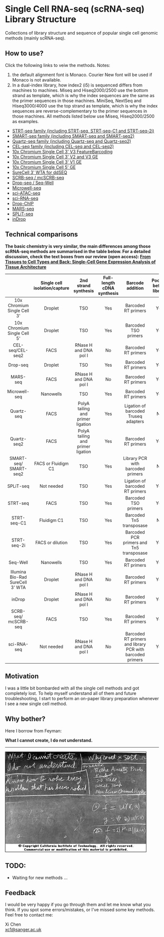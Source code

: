 # Single Cell RNA-seq (scRNA-seq) Library Structure
Collections of library structure and sequence of popular single cell genomic methods (mainly scRNA-seq).

## How to use?

Click the following links to veiw the methods. Notes:

1. the default alignment font is Monaco. Courier New font will be used if Monaco is not available.
2. In a dual-index library, how index2 (i5) is sequenced differs from machines to machines. Miseq and Hiseq2000/2500 use the bottom strand as template, which is why the index sequences are the same as the primer sequences in those machines. MiniSeq, NextSeq and Hiseq3000/4000 use the top strand as template, which is why the index sequences are reverse-complementary to the primer sequences in those machines. All methods listed below use Miseq, Hiseq2000/2500 as examples.

- [STRT-seq family (including STRT-seq, STRT-seq-C1 and STRT-seq-2i)](https://teichlab.github.io/scg_lib_structs/methods_html/SMART-seq_family.html)
- [SMART-seq family (including SMART-seq and SMART-seq2)](https://teichlab.github.io/scg_lib_structs/methods_html/SMART-seq_family.html)
- [Quartz-seq family (including Quartz-seq and Quartz-seq2)](https://teichlab.github.io/scg_lib_structs/methods_html/Quartz-seq_family.html)
- [CEL-seq family (including CEL-seq and CEL-seq2)](https://teichlab.github.io/scg_lib_structs/methods_html/CEL-seq_family.html)
- [10x Chromium Single Cell 3' V3 FeatureBarcoding](https://teichlab.github.io/scg_lib_structs/methods_html/10xChromium3fb.html)
- [10x Chromium Single Cell 3' V2 and V3 GE](https://teichlab.github.io/scg_lib_structs/methods_html/10xChromium3.html)
- [10x Chromium Single Cell 3' V1 GE](https://teichlab.github.io/scg_lib_structs/methods_html/10xChromium3v1.html)
- [10x Chromium Single Cell 5' GE](https://teichlab.github.io/scg_lib_structs/methods_html/10xChromium5.html)
- [SureCell 3' WTA for ddSEQ](https://teichlab.github.io/scg_lib_structs/methods_html/SureCell.html)
- [SCRB-seq / mcSCRB-seq](https://teichlab.github.io/scg_lib_structs/methods_html/SCRB-seq.html)
- [Drop-seq / Seq-Well](https://teichlab.github.io/scg_lib_structs/methods_html/Drop-seq.html)
- [Microwell-seq](https://teichlab.github.io/scg_lib_structs/methods_html/Microwell-seq.html)
- [sci-ATAC-seq](https://teichlab.github.io/scg_lib_structs/methods_html/sci-ATAC-seq.html)
- [sci-RNA-seq](https://teichlab.github.io/scg_lib_structs/methods_html/sci-RNA-seq.html)
- [Drop-ChIP](https://teichlab.github.io/scg_lib_structs/methods_html/Drop-ChIP.html)
- [MARS-seq](https://teichlab.github.io/scg_lib_structs/methods_html/MARS-seq.html)
- [SPLiT-seq](https://teichlab.github.io/scg_lib_structs/methods_html/SPLiT-seq.html)
- [inDrop](https://teichlab.github.io/scg_lib_structs/methods_html/inDrop.html)

## Technical comparisons

**The basic chemistry is very similar, the main differences among those scRNA-seq methods are summarised in the table below. For a detailed discussion, check the text boxes from our review (open access): [From Tissues to Cell Types and Back: Single-Cell Gene Expression Analysis of Tissue Architecture](https://www.annualreviews.org/doi/10.1146/annurev-biodatasci-080917-013452)**

|                                  | Single cell isolation/capture |        2nd strand synthesis       | Full-length cDNA synthesis |                      Barcode addition                     | Pooling before library |  Library amplification | Gene coverage |
|:--------------------------------:|:-----------------------------:|:---------------------------------:|:--------------------------:|:---------------------------------------------------------:|:----------------------:|:----------------------:|:-------------:|
|    10x Chromium Single Cell 3'   |            Droplet            |                TSO                |             Yes            |                    Barcoded RT primers                    |           Yes          |           PCR          |       3'      |
|    10x Chromium Single Cell 5'   |            Droplet            |                TSO                |             Yes            |                    Barcoded TSO primers                   |           Yes          |           PCR          |       5'      |
|         CEL-seq/CEL-seq2         |              FACS             |       RNase H and DNA pol I       |             No             |                    Barcoded RT primers                    |           Yes          | In vitro transcription |       3'      |
|             Drop-seq             |            Droplet            |                TSO                |             Yes            |                    Barcoded RT primers                    |           Yes          |           PCR          |       3'      |
|             MARS-seq             |              FACS             |       RNase H and DNA pol I       |             No             |                    Barcoded RT primers                    |           Yes          | In vitro transcription |       3'      |
|           Microwell-seq          |           Nanowells           |                TSO                |             Yes            |                    Barcoded RT primers                    |           Yes          |           PCR          |       3'      |
|            Quartz-seq            |              FACS             | PolyA tailing and primer ligation |             Yes            |            Ligation of barcoded Truseq adapters           |           No           |           PCR          |       3'      |
|            Quartz-seq2           |              FACS             | PolyA tailing and primer ligation |             Yes            |                    Barcoded RT primers                    |           Yes          |           PCR          |       3'      |
|       SMART-seq/<br>SMART-seq2       |        FACS or Fluidigm C1       |                TSO                |             Yes            |             Library PCR with barcoded primers             |           No           |           PCR          |  full-length  |
|             SPLiT-seq            |           Not needed          |                TSO                |             Yes            |              Ligation of barcoded RT primers              |           Yes          |           PCR          |       3'      |
|             STRT-seq             |              FACS             |                TSO                |             Yes            |                    Barcoded TSO primers                   |           Yes          |           PCR          |       5'      |
|            STRT-seq-C1           |          Fluidigm C1          |                TSO                |             Yes            |                  Barcoded Tn5 transposase                 |           No           |           PCR          |       5'      |
|            STRT-seq-2i           |        FACS or dilution       |                TSO                |             Yes            |         Barcoded  PCR primers and Tn5 transposase         |           Yes          |           PCR          |       5'      |
|             Seq-Well             |           Nanowells           |                TSO                |             Yes            |                    Barcoded RT primers                    |           Yes          |           PCR          |       3'      |
| Illumina Bio-Rad SureCell 3' WTA |            Droplet            |       RNase H and DNA pol I       |             No             |                    Barcoded RT primers                    |           Yes          |           PCR          |       3'      |
|              inDrop              |            Droplet            |       RNase H and DNA pol I       |             No             |                    Barcoded RT primers                    |           Yes          | In vitro transcription |       3'      |
|        SCRB-seq/<br>mcSCRB-seq       |              FACS             |                TSO                |             Yes            |                    Barcoded RT primers                    |           Yes          |           PCR          |       3'      |
|            sci-RNA-seq           |           Not needed          |       RNase H and DNA pol I       |             No             | Barcoded RT primers and library PCR with barcoded primers |           Yes          |           PCR          |       3'      |

## Motivation

I was a little bit bombarded with all the single cell methods and got completely lost. To help myself understand all of them and future troubleshooting, I start to perform an on-paper library preparation whenever I see a new single cell method.

## Why bother?

Here I borrow from Feyman:

**What I cannot create, I do not understand.**

----

![](data/feyman.jpeg)

## TODO:

- Waiting for new methods ...

## Feedback

I would be very happy if you go through them and let me know what you think. If you spot some errors/mistakes, or I've missed some key methods. Feel free to contact me:

Xi Chen  
xc1@sanger.ac.uk

